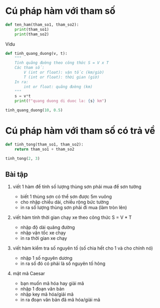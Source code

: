 # Cú pháp hàm với tham số

```python
def ten_ham(tham_so1, tham_so2):
    print(tham_so1)
    print(tham_so2)
```

Vidu

```python
def tinh_quang_duong(v, t):
    """
    Tính quãng đường theo công thức S = V x T
    Các tham số:
        V (int or float): vận tốc (km/giờ)
        T (int or float): thời gian (giờ)
    In ra:
        int or float: quãng đường (km)
    """
    s = v*t
    print(f"quang duong di duoc la: {s} km")

tinh_quang_duong(10, 0.5)

```

# Cú pháp hàm với tham số có trả về

```python
def tinh_tong(tham_so1, tham_so2):
    return tham_so1 + tham_so2

tinh_tong(2, 3)
```
## Bài tập
1. viết 1 hàm để tính số lượng thùng sơn phải mua để sơn tường
    - biết 1 thùng sơn có thể sơn được 5m vuông
    - cho nhập chiều dài, chiều rộng bức tường
    - in ra số lượng thùng sơn phải đi mua (làm tròn lên)

2. viết hàm tính thời gian chạy xe theo công thức S = V * T
    - nhập độ dài quãng đường
    - nhập vận tốc xe chạy
    - in ra thời gian xe chạy

3. viết hàm kiểm tra số nguyên tố (số chia hết cho 1 và cho chính nó)
    - nhập 1 số nguyên dương
    - in ra số đó có phải là số nguyên tố hông

4. mật mã Caesar
    - bạn muốn mã hóa hay giải mã
    - nhập 1 đoạn văn bản
    - nhập key mã hóa/giải mã
    - in ra đoạn văn bản đã mã hóa/giải mã